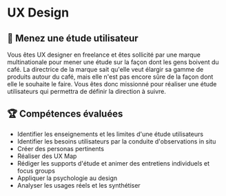 # UX Design

## 📝 Menez une étude utilisateur 
Vous êtes UX designer en freelance et êtes sollicité par une marque multinationale pour mener une étude sur la façon dont les gens boivent du café. La directrice de la marque sait qu'elle veut élargir sa gamme de produits autour du café, mais elle n'est pas encore sûre de la façon dont elle le souhaite le faire. Vous êtes donc missionné pour réaliser une étude utilisateurs qui permettra de définir la direction à suivre.

## 🏆 Compétences évaluées 
* Identifier les enseignements et les limites d'une étude utilisateurs 
* Identifier les besoins utilisateurs par la conduite d'observations in situ
* Créer des personas pertinents
* Réaliser des UX Map
* Rédiger les supports d'étude et animer des entretiens individuels et focus groups
* Appliquer la psychologie au design
* Analyser les usages réels et les synthétiser

